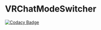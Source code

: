 # VRChatModeSwitcher
[![Codacy Badge](https://api.codacy.com/project/badge/Grade/4eefbb212b00424591798b4c8459b681)](https://app.codacy.com/gh/HinanoAira/VRChatModeSwitcher?utm_source=github.com&utm_medium=referral&utm_content=HinanoAira/VRChatModeSwitcher&utm_campaign=Badge_Grade_Settings)